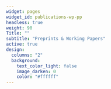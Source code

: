 ```yaml
---
widget: pages
widget_id: publications-wp-pp
headless: true
weight: 90
Title: ""
subtitle: "Preprints & Working Papers"
active: true
design:
  columns: "2"
  background:
    text_color_light: false
    image_darken: 0
    color: "#ffffff"
---
```

